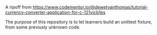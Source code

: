 ﻿A ripoff from https://www.codementor.io/@dewetvanthomas/tutorial-currency-converter-application-for-c-121yicb1es

The purpose of this repository is to let learners build an unittest fixture, from some previusly unknown code.